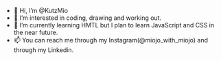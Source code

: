 - 👋 Hi, I’m @KutzMio
- 👀 I’m interested in coding, drawing and working out.
- 🌱 I’m currently learning HMTL but I plan to learn JavaScript and CSS in the near future.
- 📫 You can reach me through my Instagram(@miojo_with_miojo) and through my Linkedin.
